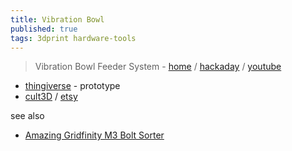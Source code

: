 ```yaml
---
title: Vibration Bowl
published: true
tags: 3dprint hardware-tools
---
```

> Vibration Bowl Feeder System - [home](https://fraensengineering.com/vibration-bowl-feeder-system/) / [hackaday](https://hackaday.com/2023/09/26/feed-your-fasteners-in-line-with-a-bowl-feeder/) / [youtube](https://www.youtube.com/watch?v=ECx6L7z0T4Y&t=602s)

- [thingiverse](https://www.thingiverse.com/thing:6231856/comments) - prototype
- [cult3D](https://cults3d.com/de/modell-3d/werkzeuge/3d-printed-vibration-bowl-feeder-system) / [etsy](https://www.etsy.com/at/listing/1558942124/3d-printed-vibration-bowl-feeder-system?click_key=13e1211c902efdacafe9ebfcc9d2eef8822a957c%3A1558942124&click_sum=61010efe&ref=shop_home_active_1)

see also
- [Amazing Gridfinity M3 Bolt Sorter ](https://www.printables.com/model/874548-amazing-gridfinity-m3-bolt-sorter)

